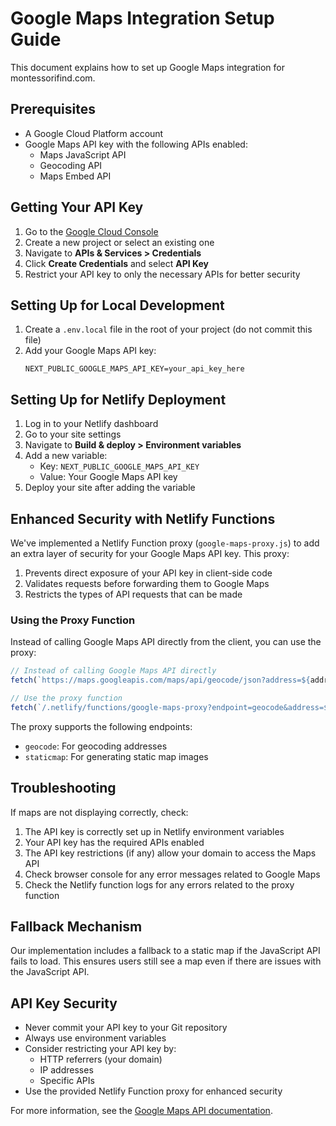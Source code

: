 # Google Maps Integration Setup Guide

This document explains how to set up Google Maps integration for montessorifind.com.

## Prerequisites

- A Google Cloud Platform account
- Google Maps API key with the following APIs enabled:
  - Maps JavaScript API
  - Geocoding API
  - Maps Embed API

## Getting Your API Key

1. Go to the [Google Cloud Console](https://console.cloud.google.com/)
2. Create a new project or select an existing one
3. Navigate to **APIs & Services > Credentials**
4. Click **Create Credentials** and select **API Key**
5. Restrict your API key to only the necessary APIs for better security

## Setting Up for Local Development

1. Create a `.env.local` file in the root of your project (do not commit this file)
2. Add your Google Maps API key:
   ```
   NEXT_PUBLIC_GOOGLE_MAPS_API_KEY=your_api_key_here
   ```

## Setting Up for Netlify Deployment

1. Log in to your Netlify dashboard
2. Go to your site settings
3. Navigate to **Build & deploy > Environment variables**
4. Add a new variable:
   - Key: `NEXT_PUBLIC_GOOGLE_MAPS_API_KEY`
   - Value: Your Google Maps API key
5. Deploy your site after adding the variable

## Enhanced Security with Netlify Functions

We've implemented a Netlify Function proxy (`google-maps-proxy.js`) to add an extra layer of security for your Google Maps API key. This proxy:

1. Prevents direct exposure of your API key in client-side code
2. Validates requests before forwarding them to Google Maps
3. Restricts the types of API requests that can be made

### Using the Proxy Function

Instead of calling Google Maps API directly from the client, you can use the proxy:

```javascript
// Instead of calling Google Maps API directly
fetch(`https://maps.googleapis.com/maps/api/geocode/json?address=${address}&key=${apiKey}`)

// Use the proxy function
fetch(`/.netlify/functions/google-maps-proxy?endpoint=geocode&address=${address}`)
```

The proxy supports the following endpoints:
- `geocode`: For geocoding addresses
- `staticmap`: For generating static map images

## Troubleshooting

If maps are not displaying correctly, check:

1. The API key is correctly set up in Netlify environment variables
2. Your API key has the required APIs enabled
3. The API key restrictions (if any) allow your domain to access the Maps API
4. Check browser console for any error messages related to Google Maps
5. Check the Netlify function logs for any errors related to the proxy function

## Fallback Mechanism

Our implementation includes a fallback to a static map if the JavaScript API fails to load. This ensures users still see a map even if there are issues with the JavaScript API.

## API Key Security

- Never commit your API key to your Git repository
- Always use environment variables
- Consider restricting your API key by:
  - HTTP referrers (your domain)
  - IP addresses
  - Specific APIs
- Use the provided Netlify Function proxy for enhanced security

For more information, see the [Google Maps API documentation](https://developers.google.com/maps/documentation). 
